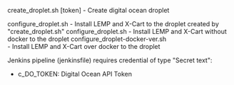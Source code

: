 
create_droplet.sh [token] - Create digital ocean droplet

configure_droplet.sh      - Install LEMP and X-Cart to the droplet created by "create_droplet.sh"
configure_droplet.sh      - Install LEMP and X-Cart without docker to the droplet 
configure_droplet-docker-ver.sh   
                          - Install LEMP and X-Cart over docker to the droplet 

Jenkins pipeline (jenkinsfile) requires credential of type "Secret text":
 - c_DO_TOKEN: Digital Ocean API Token
 